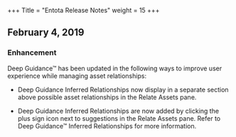 ﻿+++
Title = "Entota Release Notes"
weight = 15
+++
## February 4, 2019
### Enhancement
Deep Guidance™ has been updated in the following ways to improve user experience while managing asset relationships:

* Deep Guidance Inferred Relationships now display in a separate section above possible asset relationships in the Relate Assets pane.

* Deep Guidance Inferred Relationships are now added by clicking the plus sign icon next to suggestions in the Relate Assets pane. Refer to Deep Guidance™ Inferred Relationships for more information.